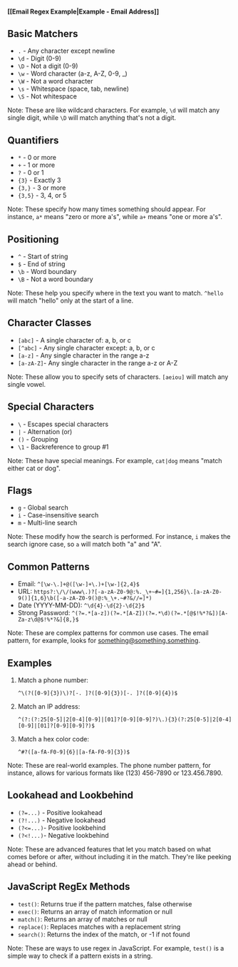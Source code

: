 #### [[Email Regex Example|Example - Email Address]]
## Basic Matchers

- `.`   - Any character except newline
- `\d`  - Digit (0-9)
- `\D`  - Not a digit (0-9)
- `\w`  - Word character (a-z, A-Z, 0-9, _)
- `\W`  - Not a word character
- `\s`  - Whitespace (space, tab, newline)
- `\S`  - Not whitespace

Note: These are like wildcard characters. For example, `\d` will match any single digit, while `\D` will match anything that's not a digit.

## Quantifiers

- `*`     - 0 or more
- `+`     - 1 or more
- `?`     - 0 or 1
- `{3}`   - Exactly 3
- `{3,}`  - 3 or more
- `{3,5}` - 3, 4, or 5

Note: These specify how many times something should appear. For instance, `a*` means "zero or more a's", while `a+` means "one or more a's".

## Positioning

- `^`     - Start of string
- `$`     - End of string
- `\b`    - Word boundary
- `\B`    - Not a word boundary

Note: These help you specify where in the text you want to match. `^hello` will match "hello" only at the start of a line.

## Character Classes

- `[abc]`   - A single character of: a, b, or c
- `[^abc]`  - Any single character except: a, b, or c
- `[a-z]`   - Any single character in the range a-z
- `[a-zA-Z]`- Any single character in the range a-z or A-Z

Note: These allow you to specify sets of characters. `[aeiou]` will match any single vowel.

## Special Characters

- `\`    - Escapes special characters
- `|`    - Alternation (or)
- `()`   - Grouping
- `\1`   - Backreference to group #1

Note: These have special meanings. For example, `cat|dog` means "match either cat or dog".

## Flags

- `g`    - Global search
- `i`    - Case-insensitive search
- `m`    - Multi-line search

Note: These modify how the search is performed. For instance, `i` makes the search ignore case, so `a` will match both "a" and "A".

## Common Patterns

- Email: `^[\w-\.]+@([\w-]+\.)+[\w-]{2,4}$`
- URL: `https?:\/\/(www\.)?[-a-zA-Z0-9@:%._\+~#=]{1,256}\.[a-zA-Z0-9()]{1,6}\b([-a-zA-Z0-9()@:%_\+.~#?&//=]*)`
- Date (YYYY-MM-DD): `^\d{4}-\d{2}-\d{2}$`
- Strong Password: `^(?=.*[a-z])(?=.*[A-Z])(?=.*\d)(?=.*[@$!%*?&])[A-Za-z\d@$!%*?&]{8,}$`

Note: These are complex patterns for common use cases. The email pattern, for example, looks for something@something.something.

## Examples

1. Match a phone number:
   ```regex
   ^\(?([0-9]{3})\)?[-. ]?([0-9]{3})[-. ]?([0-9]{4})$
   ```

2. Match an IP address:
   ```regex
   ^(?:(?:25[0-5]|2[0-4][0-9]|[01]?[0-9][0-9]?)\.){3}(?:25[0-5]|2[0-4][0-9]|[01]?[0-9][0-9]?)$
   ```

3. Match a hex color code:
   ```regex
   ^#?([a-fA-F0-9]{6}|[a-fA-F0-9]{3})$
   ```

Note: These are real-world examples. The phone number pattern, for instance, allows for various formats like (123) 456-7890 or 123.456.7890.

## Lookahead and Lookbehind

- `(?=...)` - Positive lookahead
- `(?!...)` - Negative lookahead
- `(?<=...)`- Positive lookbehind
- `(?<!...)`- Negative lookbehind

Note: These are advanced features that let you match based on what comes before or after, without including it in the match. They're like peeking ahead or behind.

## JavaScript RegEx Methods

- `test()`: Returns true if the pattern matches, false otherwise
- `exec()`: Returns an array of match information or null
- `match()`: Returns an array of matches or null
- `replace()`: Replaces matches with a replacement string
- `search()`: Returns the index of the match, or -1 if not found

Note: These are ways to use regex in JavaScript. For example, `test()` is a simple way to check if a pattern exists in a string.